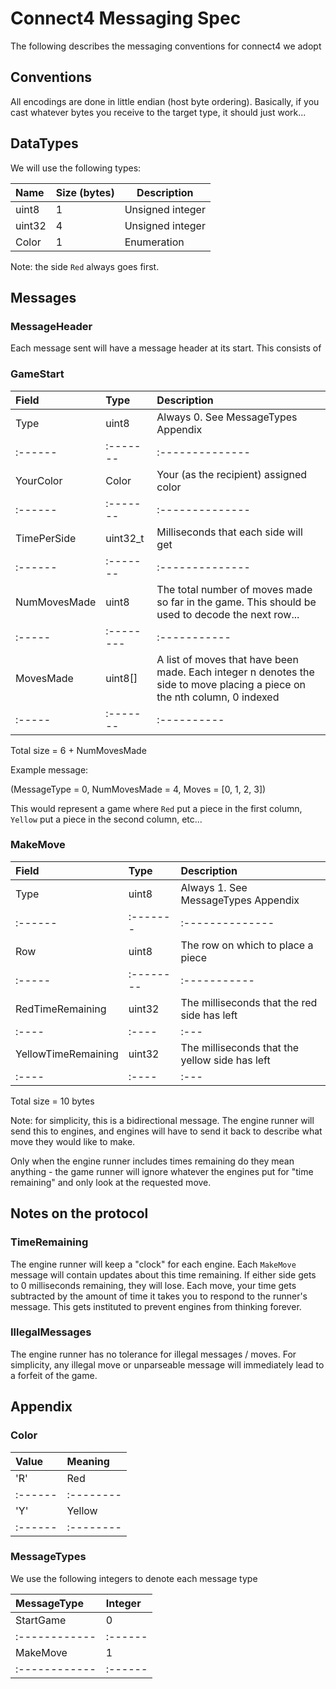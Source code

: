 # Connect4 Messaging Spec

The following describes the messaging conventions for connect4 we adopt

## Conventions

All encodings are done in little endian (host byte ordering). Basically, if you cast whatever bytes you receive to the target type, it should just work...

## DataTypes

We will use the following types:

| Name | Size (bytes) | Description |
|:-----|:-------------|-------------|
|uint8 | 1          | Unsigned integer |
|uint32| 4          | Unsigned integer |
|Color | 1          | Enumeration      |

Note: the side `Red` always goes first.

## Messages

### MessageHeader

Each message sent will have a message header at its start. This consists of

### GameStart

| Field | Type | Description |
|:------|:-----|:------------|
| Type  | uint8 | Always 0. See MessageTypes Appendix |
|:------|:-------|:--------------|
| YourColor | Color | Your (as the recipient) assigned color |
|:------|:-------|:--------------|
| TimePerSide | uint32_t | Milliseconds that each side will get |
|:------|:-------|:--------------|
| NumMovesMade | uint8 | The total number of moves made so far in the game. This should be used to decode the next row... |
|:-----|:--------|:-----------|
| MovesMade | uint8[] | A list of moves that have been made. Each integer n denotes the side to move placing a piece on the nth column, 0 indexed |
|:-----|:-------|:----------|

Total size = 6 + NumMovesMade 

Example message:

(MessageType = 0, NumMovesMade = 4, Moves = [0, 1, 2, 3])

This would represent a game where `Red` put a piece in the first column, `Yellow` put a piece in the second column, etc...

### MakeMove

| Field | Type | Description |
|:------|:-----|:------------|
| Type  | uint8 | Always 1. See MessageTypes Appendix |
|:------|:-------|:--------------|
| Row | uint8 | The row on which to place a piece   |
|:-----|:--------|:-----------|
| RedTimeRemaining | uint32 | The milliseconds that the red side has left |
|:----|:----|:---|
| YellowTimeRemaining | uint32 | The milliseconds that the yellow side has left |
|:----|:----|:---|

Total size = 10 bytes

Note: for simplicity, this is a bidirectional message. The engine runner will send this to engines, and engines will have to send it back to describe what move they would like to make. 

Only when the engine runner includes times remaining do they mean anything - the game runner will ignore whatever the engines put for "time remaining" and only look at the requested move. 

## Notes on the protocol

### TimeRemaining

The engine runner will keep a "clock" for each engine. Each `MakeMove` message will contain updates about this time remaining. If either side gets to 0 milliseconds remaining, they will lose. Each move, your time gets subtracted by the amount of time it takes you to respond to the runner's message. This gets instituted to prevent engines from thinking forever. 

### IllegalMessages

The engine runner has no tolerance for illegal messages / moves. For simplicity, any illegal move or unparseable message will immediately lead to a forfeit of the game.

## Appendix

### Color

| Value | Meaning |
|:------|:--------|
| 'R'   | Red     |
|:------|:--------|
| 'Y'   | Yellow  |
|:------|:--------|

### MessageTypes

We use the following integers to denote each message type

| MessageType | Integer |
|:------------|:--------|
| StartGame   | 0     |
|:------------|:------|
| MakeMove    | 1     |
|:------------|:------|
